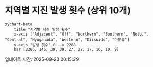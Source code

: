 # 지역별 지진 발생 횟수 (상위 10개)

```mermaid
xychart-beta
    title "지역별 지진 발생 횟수"
    x-axis ["Adjacent", "Off", "Northern", "Southern", "Noto,", "Central", "Hyuganada", "Western", "Kiisuido", "미분류"]
    y-axis "발생 횟수" 0 --> 2288
    bar [2286, 146, 39, 39, 27, 22, 17, 16, 10, 9]
```

업데이트 시간: 2025-09-23 00:15:39
